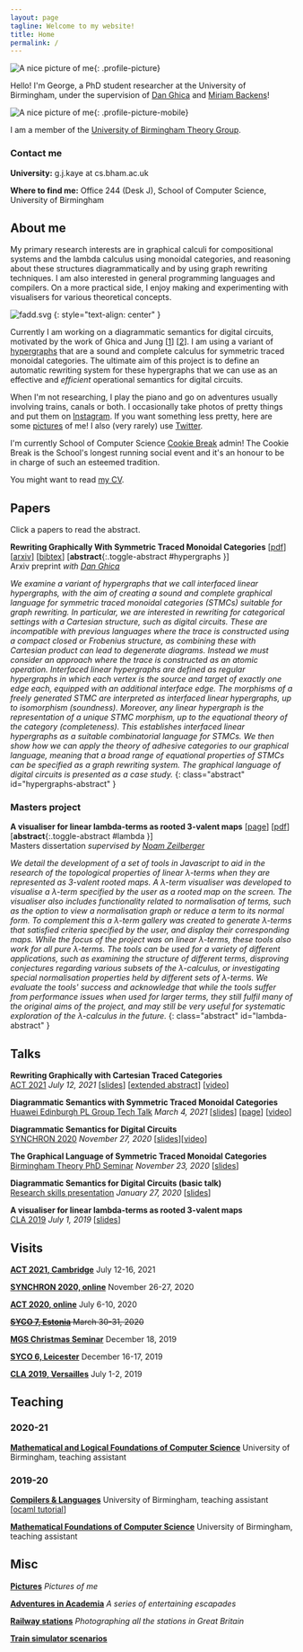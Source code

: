 ```yaml
---
layout: page
tagline: Welcome to my website!
title: Home
permalink: /
---
```


![A nice picture of me](/images/me/me-3.webp){: .profile-picture}

Hello! I'm George, a PhD student researcher at the University of Birmingham, under the supervision of [Dan Ghica](https://www.cs.bham.ac.uk/~drg/) and [Miriam Backens](https://www.cs.bham.ac.uk/~backensm/)!

![A nice picture of me](/images/me/me-3.webp){: .profile-picture-mobile}

I am a member of the [University of Birmingham Theory Group](https://www.birmingham.ac.uk/research/activity/computer-science/theory-of-computation).

### Contact me

**University:** g.j.kaye at cs.bham.ac.uk

**Where to find me:** Office 244 (Desk J), School of Computer Science, University of Birmingham

## About me

My primary research interests are in graphical calculi for compositional systems and the lambda calculus using monoidal categories, and reasoning about these structures diagrammatically and by using graph rewriting techniques. I am also interested in general programming languages and compilers. On a more practical side, I enjoy making and experimenting with visualisers for various theoretical concepts.

![fadd.svg](images/circuit.svg)
{: style="text-align: center" }

Currently I am working on a diagrammatic semantics for digital circuits, motivated by the work of Ghica and Jung \[[1](https://doi.org/10.1109/FMCAD.2016.7886659)\] \[[2](https://doi.org/10.4230/LIPIcs.CSL.2017.24)\]. I am using a variant of [hypergraphs](https://en.wikipedia.org/wiki/Hypergraphs) that are a sound and complete calculus for symmetric traced monoidal categories. The ultimate aim of this project is to define an automatic rewriting system for these hypergraphs that we can use as an effective and *efficient* operational semantics for digital circuits.

When I'm not researching, I play the piano and go on adventures usually involving trains, canals or both. I occasionally take photos of pretty things and put them on [Instagram](https://www.instagram.com/georgejkaye/). If you want something less pretty, here are some [pictures](/pictures) of me! I also (very rarely) use [Twitter](https://twitter.com/thegeorgejkaye).

I'm currently School of Computer Science [Cookie Break](https://www.cs.bham.ac.uk/internal/research_students/cookiebreaks/) admin! The Cookie Break is the School's longest running social event and it's an honour to be in charge of such an esteemed tradition.

You might want to read [my CV](/pages/cv.pdf).

## Papers

Click a papers to read the abstract.

**Rewriting Graphically With Symmetric Traced Monoidal Categories** \[[pdf](/pages/papers/2021-03-19-rewriting.pdf)\] \[[arxiv](https://arxiv.org/abs/2010.06319)\] \[[bibtex](/pages/papers/2021-03-19-rewriting.bib.txt)\] [**abstract**{:.toggle-abstract #hypergraphs }\]  
Arxiv preprint *with [Dan Ghica](https://www.cs.bham.ac.uk/~drg/)*  

*We examine a variant of hypergraphs that we call interfaced linear hypergraphs, with the aim of creating a sound and complete graphical language for symmetric traced monoidal categories (STMCs) suitable for graph rewriting. In particular, we are interested in rewriting for categorical settings with a Cartesian structure, such as digital circuits. These are incompatible with previous languages where the trace is constructed using a compact closed or Frobenius structure, as combining these with Cartesian product can lead to degenerate diagrams. Instead we must consider an approach where the trace is constructed as an atomic operation. Interfaced linear hypergraphs are defined as regular hypergraphs in which each vertex is the source and target of exactly one edge each, equipped with an additional interface edge. The morphisms of a freely generated STMC are interpreted as interfaced linear hypergraphs, up to isomorphism (soundness). Moreover, any linear hypergraph is the representation of a unique STMC morphism, up to the equational theory of the category (completeness). This establishes interfaced linear hypergraphs as a suitable combinatorial language for STMCs. We then show how we can apply the theory of adhesive categories to our graphical language, meaning that a broad range of equational properties of STMCs can be specified as a graph rewriting system. The graphical language of digital circuits is presented as a case study.*
{: class="abstract" id="hypergraphs-abstract" }

### Masters project

**A visualiser for linear lambda-terms as rooted 3-valent maps** \[[page](/lambda-visualiser)\] \[[pdf](/pages/papers/2019-04-08-masters.pdf)\]  [**abstract**{:.toggle-abstract #lambda }\]  
Masters dissertation *supervised by [Noam Zeilberger](http://noamz.org)*

*We detail the development of a set of tools in Javascript to aid in the research of the topological properties of linear λ-terms when they are represented as 3-valent rooted maps. A λ-term visualiser was developed to visualise a λ-term specified by the user as a rooted map on the screen. The visualiser also includes functionality related to normalisation of terms, such as the option to view a normalisation graph or reduce a term to its normal form. To complement this a λ-term gallery was created to generate λ-terms that satisfied criteria specified by the user, and display their corresponding maps. While the focus of the project was on linear λ-terms, these tools also work for all pure λ-terms. The tools can be used for a variety of different applications, such as examining the structure of different terms, disproving conjectures regarding various subsets of the λ-calculus, or investigating special normalisation properties held by different sets of λ-terms. We evaluate the tools' success and acknowledge that while the tools suffer from performance issues when used for larger terms, they still fulfil many of the original aims of the project, and may still be very useful for systematic exploration of the λ-calculus in the future.*
{: class="abstract" id="lambda-abstract" }

## Talks

**Rewriting Graphically with Cartesian Traced Categories**  
[ACT 2021](https://www.cl.cam.ac.uk/events/act2021/) *July 12, 2021* \[[slides](pages/talks/2021-07-12-act.pdf)\] \[[extended abstract](pages/papers/2021-07-12-act.pdf)\] \[[video](https://www.youtube.com/watch?v=We7FuoOCxyA&t=6378s)\]

**Diagrammatic Semantics with Symmetric Traced Monoidal Categories**  
[Huawei Edinburgh PL Group Tech Talk](https://blogs.ed.ac.uk/he-lab/category/tech-talk/) *March 4, 2021* \[[slides](pages/talks/2021-03-04-huawei.pdf)] \[[page](https://blogs.ed.ac.uk/he-lab/2021/03/08/george-kaye-diagrammatic-semantics-with-symmetric-traced-monoidal-categories/)\] \[[video](https://youtu.be/UbTke5d2-Xs)\]

**Diagrammatic Semantics for Digital Circuits**  
[SYNCHRON 2020](http://synchron2020.inria.fr) *November 27, 2020* \[[slides](/pages/talks/2020-11-27-synchron.pdf)]\[[video](https://youtu.be/vaVt0EskUcE)\]

**The Graphical Language of Symmetric Traced Monoidal Categories**  
[Birmingham Theory PhD Seminar](http://talks.bham.ac.uk/show/index/1803) *November 23, 2020* \[[slides](/pages/talks/2020-11-23-bravo.pdf)]

**Diagrammatic Semantics for Digital Circuits (basic talk)**  
[Research skills presentation](https://www.birmingham.ac.uk/postgraduate/courses/taught/maths/module/applied/research-skills.aspx) *January 27, 2020* \[[slides](/pages/talks/2020-01-27-research-skills.pdf)\]

**A visualiser for linear lambda-terms as rooted 3-valent maps**  
[CLA 2019](http://cla.tcs.uj.edu.pl/history/2019/) *July 1, 2019* \[[slides](/pages/talks/2019-07-01-cla.pdf)\]

## Visits

[**ACT 2021, Cambridge**](https://www.cl.cam.ac.uk/events/act2021/) July 12-16, 2021

[**SYNCHRON 2020, online**](http://synchron2020.inria.fr/) November 26-27, 2020

[**ACT 2020, online**](https://act2020.mit.edu/) July 6-10, 2020

~~[**SYCO 7, Estonia**](http://events.cs.bham.ac.uk/syco/7/) March 30-31, 2020~~

[**MGS Christmas Seminar**](https://staffwww.dcs.shef.ac.uk/people/G.Struth/mgs_xmas19.html) December 18, 2019

[**SYCO 6, Leicester**](http://events.cs.bham.ac.uk/syco/6/) December 16-17, 2019

[**CLA 2019, Versailles**](http://cla.tcs.uj.edu.pl/history/2019/) July 1-2, 2019

## Teaching

### 2020-21

[**Mathematical and Logical Foundations of Computer Science**](https://www.cs.bham.ac.uk/internal/modules/2020/06-35324/) University of Birmingham, teaching assistant

### 2019-20

[**Compilers & Languages**](https://www.cs.bham.ac.uk/internal/modules/2019/06-02578/) University of Birmingham, teaching assistant \[[ocaml tutorial](/ocaml)\]

[**Mathematical Foundations of Computer Science**](https://www.cs.bham.ac.uk/internal/modules/2019/06-30181/) University of Birmingham, teaching assistant

## Misc

[**Pictures**](/pictures) *Pictures of me*

[**Adventures in Academia**](/adventures-in-academia) *A series of entertaining escapades*

[**Railway stations**](/stations) *Photographing all the stations in Great Britain*

[**Train simulator scenarios**](/trains)
